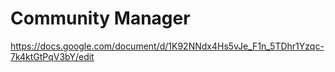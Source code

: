 # Community Manager

https://docs.google.com/document/d/1K92NNdx4Hs5vJe_F1n_5TDhr1Yzqc-7k4ktGtPqV3bY/edit